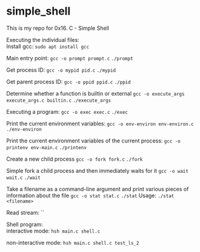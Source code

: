 # simple_shell
This is my repo for 0x16. C - Simple Shell

Executing the individual files: <br/>
Install gcc:
`sudo apt install gcc`

Main entry point:
`gcc -o prompt prompt.c`
`./prompt`

Get process ID:
`gcc -o mypid pid.c`
`./mypid`

Get parent process ID:
`gcc -o ppid ppid.c`
`./ppid`

Determine whether a function is builtin or external
`gcc -o execute_args execute_args.c builtin.c`
`./execute_args`

Executing a program:
`gcc -o exec exec.c`
`./exec`

Print the current environment variables:
`gcc -o env-environ env-environ.c`
`./env-environ`

Print the current environment variables of the current process:
`gcc -o printenv env-main.c`
`./printenv`

Create a new child process
`gcc -o fork fork.c`
`./fork`

Simple fork a child process and then immediately waits for it
`gcc -o wait wait.c`
`./wait`

Take a filename as a command-line argument and print various pieces of information about the file
`gcc -o stat stat.c`
`./stat`
Usage:
`./stat <filename>`

Read stream:
``

Shell program: <br />
interactive mode:
`hsh main.c shell.c`

non-interactive mode:
`hsh main.c shell.c test_ls_2`